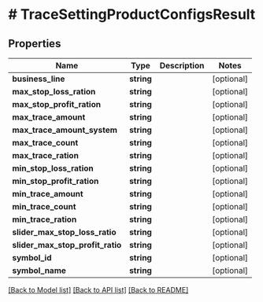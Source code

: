 # # TraceSettingProductConfigsResult

## Properties

Name | Type | Description | Notes
------------ | ------------- | ------------- | -------------
**business_line** | **string** |  | [optional]
**max_stop_loss_ration** | **string** |  | [optional]
**max_stop_profit_ration** | **string** |  | [optional]
**max_trace_amount** | **string** |  | [optional]
**max_trace_amount_system** | **string** |  | [optional]
**max_trace_count** | **string** |  | [optional]
**max_trace_ration** | **string** |  | [optional]
**min_stop_loss_ration** | **string** |  | [optional]
**min_stop_profit_ration** | **string** |  | [optional]
**min_trace_amount** | **string** |  | [optional]
**min_trace_count** | **string** |  | [optional]
**min_trace_ration** | **string** |  | [optional]
**slider_max_stop_loss_ratio** | **string** |  | [optional]
**slider_max_stop_profit_ratio** | **string** |  | [optional]
**symbol_id** | **string** |  | [optional]
**symbol_name** | **string** |  | [optional]

[[Back to Model list]](../../README.md#models) [[Back to API list]](../../README.md#endpoints) [[Back to README]](../../README.md)
